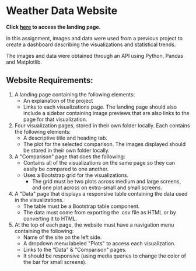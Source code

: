 # Weather Data Website

**Click [here](https://larsonki.github.io/web-design-challenge/) to access the landing page.**

In this assignment, images and data were used from a previous project to create a dashboard describing the visualizations and statistical trends.

The images and data were obtained through an API using Python, Pandas and Matplotlib.

## Website Requirements:
1. A landing page containing the following elements:
   - An explanation of the project
   - Links to each visualizations page. The landing page should also include a sidebar containing image previews that are also links to the page for that visualization.
2. Four visualization pages, stored in their own folder locally. Each contains the following elements:
   - A descriptive title and heading tab.
   - The plot for the selected comparison. The images displayed should be stored in their own folder locally.
3. A "Comparison" page that does the following:
   - Contains all of the visualizations on the same page so they can easily be compared to one another.
   - Uses a Bootstrap grid for the visualizations.
     - The grid must be two plots across medium and large screens, and one plot across on extra-small and small screens.
4. A "Data" page that displays a responsive table containing the data used in the visualizations.
   - The table must be a Bootstrap table component.
   - The data must come from exporting the .csv file as HTML or by converting it to HTML.
5. At the top of each page, the website must have a navigation menu containing the following:
   - Name of the site on the left side.
   - A dropdown menu labeled "Plots" to access each visualization.
   - Links to the "Data" & "Comparison" pages.
   - It should be responsive (using media queries to change the color of the bar for small screens).

